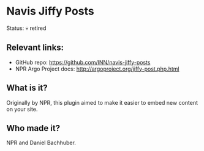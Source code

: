 # Navis Jiffy Posts

Status: &#128128; retired

## Relevant links:

- GitHub repo: https://github.com/INN/navis-jiffy-posts
- NPR Argo Project docs: http://argoproject.org/jiffy-post.php.html

## What is it?

Originally by NPR, this plugin aimed to make it easier to embed new content on your site.

## Who made it?

NPR and Daniel Bachhuber.

